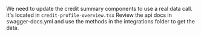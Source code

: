 We need to update the credit summary components to use a real data call. it's located in `credit-profile-overview.tsx`
Review the api docs in swagger-docs.yml and use the methods in the integrations folder to get the data. 

